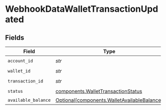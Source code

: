 # WebhookDataWalletTransactionUpdated


## Fields

| Field                                                                                            | Type                                                                                             | Required                                                                                         | Description                                                                                      |
| ------------------------------------------------------------------------------------------------ | ------------------------------------------------------------------------------------------------ | ------------------------------------------------------------------------------------------------ | ------------------------------------------------------------------------------------------------ |
| `account_id`                                                                                     | *str*                                                                                            | :heavy_check_mark:                                                                               | N/A                                                                                              |
| `wallet_id`                                                                                      | *str*                                                                                            | :heavy_check_mark:                                                                               | N/A                                                                                              |
| `transaction_id`                                                                                 | *str*                                                                                            | :heavy_check_mark:                                                                               | N/A                                                                                              |
| `status`                                                                                         | [components.WalletTransactionStatus](../../models/components/wallettransactionstatus.md)         | :heavy_check_mark:                                                                               | N/A                                                                                              |
| `available_balance`                                                                              | [Optional[components.WalletAvailableBalance]](../../models/components/walletavailablebalance.md) | :heavy_minus_sign:                                                                               | N/A                                                                                              |